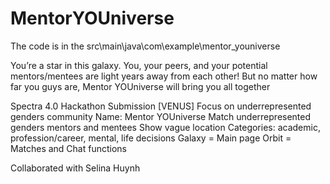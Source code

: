 # MentorYOUniverse
The code is in the src\main\java\com\example\mentor_youniverse

You’re a star in this galaxy. You, your peers, and your potential mentors/mentees are light years away from each other! But no matter how far you guys are, Mentor YOUniverse will bring you all together

Spectra 4.0 Hackathon Submission [VENUS]
Focus on underrepresented genders community
Name: Mentor YOUniverse
Match underrepresented genders mentors and mentees
Show vague location
Categories: academic, profession/career, mental, life decisions
Galaxy = Main page
Orbit = Matches and Chat functions


Collaborated with Selina Huynh
